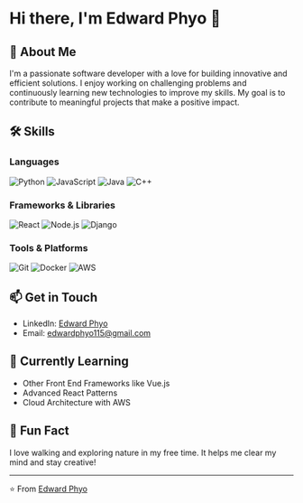 # Hi there, I'm Edward Phyo 👋

## 🚀 About Me

I'm a passionate software developer with a love for building innovative and efficient solutions. I enjoy working on challenging problems and continuously learning new technologies to improve my skills. My goal is to contribute to meaningful projects that make a positive impact.

## 🛠️ Skills

### Languages
![Python](https://img.shields.io/badge/-Python-3776AB?style=flat-square&logo=python&logoColor=white)
![JavaScript](https://img.shields.io/badge/-JavaScript-F7DF1E?style=flat-square&logo=javascript&logoColor=black)
![Java](https://img.shields.io/badge/-Java-007396?style=flat-square&logo=java&logoColor=white)
![C++](https://img.shields.io/badge/-C++-00599C?style=flat-square&logo=c%2B%2B&logoColor=white)

### Frameworks & Libraries
![React](https://img.shields.io/badge/-React-61DAFB?style=flat-square&logo=react&logoColor=black)
![Node.js](https://img.shields.io/badge/-Node.js-339933?style=flat-square&logo=node.js&logoColor=white)
![Django](https://img.shields.io/badge/-Django-092E20?style=flat-square&logo=django&logoColor=white)

### Tools & Platforms
![Git](https://img.shields.io/badge/-Git-F05032?style=flat-square&logo=git&logoColor=white)
![Docker](https://img.shields.io/badge/-Docker-2496ED?style=flat-square&logo=docker&logoColor=white)
![AWS](https://img.shields.io/badge/-AWS-232F3E?style=flat-square&logo=amazon-aws&logoColor=white)


## 📫 Get in Touch

- LinkedIn: [Edward Phyo](https://www.linkedin.com/in/edward-phyo/)
- Email: edwardphyo115@gmail.com

## 🌱 Currently Learning

- Other Front End Frameworks like Vue.js
- Advanced React Patterns
- Cloud Architecture with AWS


## 💬 Fun Fact

I love walking and exploring nature in my free time. It helps me clear my mind and stay creative!

---

⭐️ From [Edward Phyo](https://github.com/Phyo-Alpha)
